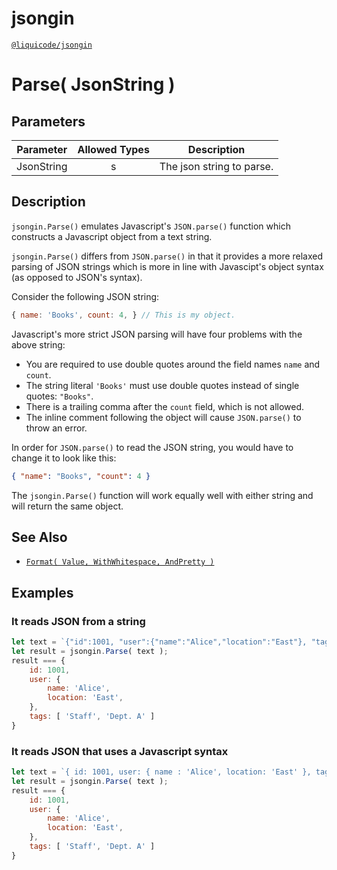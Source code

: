 # jsongin
[`@liquicode/jsongin`](https://github.com/liquicode/jsongin)


# Parse( JsonString )


## Parameters

| **Parameter** | **Allowed Types** | **Description**                          |
|---------------|:-----------------:|------------------------------------------|
| JsonString    |        s          | The json string to parse.                |


## Description

`jsongin.Parse()` emulates Javascript's `JSON.parse()` function which constructs a Javascript object from a text string.

`jsongin.Parse()` differs from `JSON.parse()` in that it provides a more relaxed parsing of JSON strings which is more in
  line with Javascipt's object syntax (as opposed to JSON's syntax).

Consider the following JSON string:

```js
{ name: 'Books', count: 4, } // This is my object.
```

Javascript's more strict JSON parsing will have four problems with the above string:
- You are required to use double quotes around the field names `name` and `count`.
- The string literal `'Books'` must use double quotes instead of single quotes: `"Books"`.
- There is a trailing comma after the `count` field, which is not allowed.
- The inline comment following the object will cause `JSON.parse()` to throw an error.

In order for `JSON.parse()` to read the JSON string, you would have to change it to look like this:

```json
{ "name": "Books", "count": 4 }
```

The `jsongin.Parse()` function will work equally well with either string and will return the same object.


## See Also

- [`Format( Value, WithWhitespace, AndPretty )`](./Format.md)


## Examples

### It reads JSON from a string
```js
let text = `{"id":1001, "user":{"name":"Alice","location":"East"}, "tags":["Staff", "Dept. A"]}`;
let result = jsongin.Parse( text );
result === {
	id: 1001,
	user: {
		name: 'Alice',
		location: 'East',
	},
	tags: [ 'Staff', 'Dept. A' ]
}
```

### It reads JSON that uses a Javascript syntax
```js
let text = `{ id: 1001, user: { name : 'Alice', location: 'East' }, tags: [ 'Staff', 'Dept. A' ], }`;
let result = jsongin.Parse( text );
result === {
	id: 1001,
	user: {
		name: 'Alice',
		location: 'East',
	},
	tags: [ 'Staff', 'Dept. A' ]
}
```
